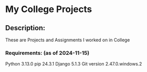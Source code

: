 # My College Projects

## Description:
These are Projects and Assignments I worked on in College

### Requirements: (as of 2024-11-15)
Python 3.13.0
pip 24.3.1 
Django 5.1.3
Git version 2.47.0.windows.2

